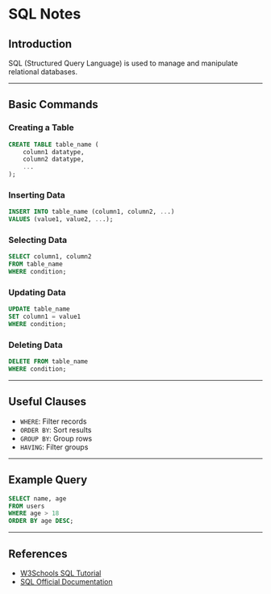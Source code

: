 # SQL Notes

## Introduction
SQL (Structured Query Language) is used to manage and manipulate relational databases.

---

## Basic Commands

### Creating a Table
```sql
CREATE TABLE table_name (
    column1 datatype,
    column2 datatype,
    ...
);
```

### Inserting Data
```sql
INSERT INTO table_name (column1, column2, ...)
VALUES (value1, value2, ...);
```

### Selecting Data
```sql
SELECT column1, column2
FROM table_name
WHERE condition;
```

### Updating Data
```sql
UPDATE table_name
SET column1 = value1
WHERE condition;
```

### Deleting Data
```sql
DELETE FROM table_name
WHERE condition;
```

---

## Useful Clauses

- `WHERE`: Filter records
- `ORDER BY`: Sort results
- `GROUP BY`: Group rows
- `HAVING`: Filter groups

---

## Example Query

```sql
SELECT name, age
FROM users
WHERE age > 18
ORDER BY age DESC;
```

---

## References

- [W3Schools SQL Tutorial](https://www.w3schools.com/sql/)
- [SQL Official Documentation](https://www.iso.org/standard/63555.html)